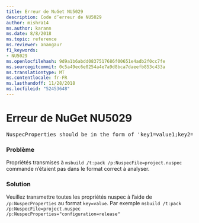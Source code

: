 ```yaml
---
title: Erreur de NuGet NU5029
description: Code d’erreur de NU5029
author: mishra14
ms.author: karann
ms.date: 8/8/2018
ms.topic: reference
ms.reviewer: anangaur
f1_keywords:
- NU5029
ms.openlocfilehash: 9d9a1b6abdd0837517686f00651e4adb2f0cc7fe
ms.sourcegitcommit: 0c5a49ec6e0254a4e7a9d8bca7daeefb853c433a
ms.translationtype: MT
ms.contentlocale: fr-FR
ms.lasthandoff: 11/28/2018
ms.locfileid: "52453648"
---
```

# <a name="nuget-error-nu5029"></a>Erreur de NuGet NU5029
<pre>NuspecProperties should be in the form of 'key1=value1;key2=value2'.</pre>

### <a name="issue"></a>Problème

Propriétés transmises à `msbuild /t:pack /p:NuspecFile=project.nuspec` commande n’étaient pas dans le format correct à analyser.


### <a name="solution"></a>Solution

Veuillez transmettre toutes les propriétés nuspec à l’aide de `/p:NuspecProperties` au format `key=value`. Par exemple `msbuild /t:pack /p:NuspecFile=project.nuspec /p:NuspecProperties="configuration=release"`

